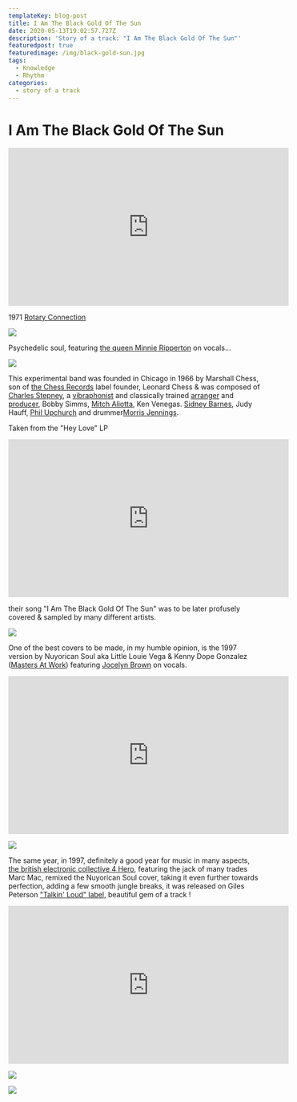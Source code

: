 ```yaml
---
templateKey: blog-post
title: I Am The Black Gold Of The Sun
date: 2020-05-13T19:02:57.727Z
description: 'Story of a track: "I Am The Black Gold Of The Sun"'
featuredpost: true
featuredimage: /img/black-gold-sun.jpg
tags:
  - Knowledge
  - Rhythm
categories:
  - story of a track
---
```

# **I Am The Black Gold Of The Sun**





<iframe width="560" height="315" src="https://www.youtube.com/embed/SsY_rRFncGU" frameborder="0" allow="accelerometer; autoplay; encrypted-media; gyroscope; picture-in-picture" allowfullscreen></iframe>

1971 [Rotary Connection]([https://en.wikipedia.org/​wiki/Rotary_Connection](https://en.wikipedia.org/wiki/Rotary_Connection))

[]([https://en.wikipedia.org/​wiki/Rotary_Connection](https://en.wikipedia.org/wiki/Rotary_Connection))

![](/img/black-gold-2-rotary-connection.jpg)

Psychedelic soul, featuring [the queen Minnie Ripperton]([https://en.wikipedia.org/​wiki/Minnie_Riperton](https://en.wikipedia.org/wiki/Minnie_Riperton)) on vocals...

![](/img/black-gold-3-minnie-big.jpg)

This experimental band was founded in Chicago in 1966 by Marshall Chess, son of [the Chess Records]([https://en.wikipedia.org/​wiki/Chess_Records](https://en.wikipedia.org/wiki/Chess_Records)) label founder, Leonard Chess & was composed of [Charles Stepney](https://en.wikipedia.org/wiki/Charles_Stepney "Charles Stepney"), a [vibraphonist](https://en.wikipedia.org/wiki/Vibraphonist "Vibraphonist") and classically trained [arranger](https://en.wikipedia.org/wiki/Arranger "Arranger") and [producer](https://en.wikipedia.org/wiki/Record_producer "Record producer"), ​Bobby Simms, [Mitch Aliotta](https://en.wikipedia.org/wiki/Mitch_Aliotta "Mitch Aliotta"), Ken Venegas. [Sidney Barnes](https://en.wikipedia.org/w/index.php?title=Sidney_Alexander_Barnes&action=edit&redlink=1 "Sidney Alexander Barnes (page does not exist)"), Judy Hauff, [Phil Upchurch](https://en.wikipedia.org/wiki/Phil_Upchurch "Phil Upchurch") and drummer[Morris Jennings](https://en.wikipedia.org/wiki/Morris_Jennings "Morris Jennings"). 

Taken from the "Hey Love" LP

<iframe width="560" height="315" src="https://www.youtube.com/embed/videoseries?list=PL8a8cutYP7fpw8EHWfAjm7rpnngUhtVuS" frameborder="0" allow="accelerometer; autoplay; encrypted-media; gyroscope; picture-in-picture" allowfullscreen></iframe>

their song "I Am The Black Gold Of The Sun" was to be later profusely covered & sampled by many different artists.

![](/img/black-gold-4-maw.png)

One of the best covers to be made, in my humble opinion, is the 1997 version by Nuyorican Soul aka Little Louie Vega & Kenny Dope Gonzalez ([Masters At Work]([https://en.wikipedia.org/​wiki/Masters_at_Work](https://en.wikipedia.org/wiki/Masters_at_Work))) ​featuring [Jocelyn Brown]([https://en.wikipedia.org/​wiki/Jocelyn_Brown](https://en.wikipedia.org/wiki/Jocelyn_Brown)) on vocals.

<iframe width="560" height="315" src="https://www.youtube.com/embed/Rwuy3go1-L8" frameborder="0" allow="accelerometer; autoplay; encrypted-media; gyroscope; picture-in-picture" allowfullscreen></iframe>

![](/img/black-gold-5.jpg)

The same year, in 1997, definitely a good year for music in many aspects, [the british electronic collective 4 Hero]([https://en.wikipedia.org/​wiki/4hero](https://en.wikipedia.org/wiki/4hero)), featuring the jack of many trades Marc Mac, remixed the Nuyorican Soul cover, taking it even further towards perfection, adding a few smooth jungle breaks, it was released on Giles Peterson ["Talkin' Loud" label]([https://en.wikipedia.org/​wiki/Talkin%27_Loud](https://en.wikipedia.org/wiki/Talkin%27_Loud)), beautiful gem of a track !

<iframe width="560" height="315" src="https://www.youtube.com/embed/aYBT90PFmoM" frameborder="0" allow="accelerometer; autoplay; encrypted-media; gyroscope; picture-in-picture" allowfullscreen></iframe>

![](/img/black-gold-7.jpg)

![](/img/black-gold-6-marcmac.jpg)